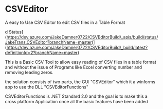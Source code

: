 # CSVEditor
A easy to Use CSV Editor to edit CSV files in a Table Format

d Status](https://dev.azure.com/JakeDamner0722/CSVEditorBuild/_apis/build/status/JakeTrans.CSVEditor?branchName=master)](https://dev.azure.com/JakeDamner0722/CSVEditorBuild/_build/latest?definitionId=2?branchName=master)

This is a Basic CSV Tool to allow easy reading of CSV files in a table format and without the issue of Programs like Excel converting number and removing leading zeros.

the solution consists of two parts, the GUI "CSVEditor" which it a winforms app to use the DLL "CSVEditorFunctions"

CSVEditorFunctions is .NET Standard 2.0 and the goal is to make this a cross platform Application once all the basic features have been added
